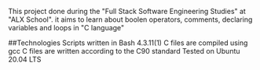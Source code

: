 This project done during the "Full Stack Software Engineering Studies" at "ALX School". it aims to learn about boolen operators, comments, declaring variables and loops in "C language"

##Technologies
Scripts written in Bash 4.3.11(1)
C files are compiled using gcc
C files are written according to the  C90 standard
Tested on Ubuntu 20.04 LTS
